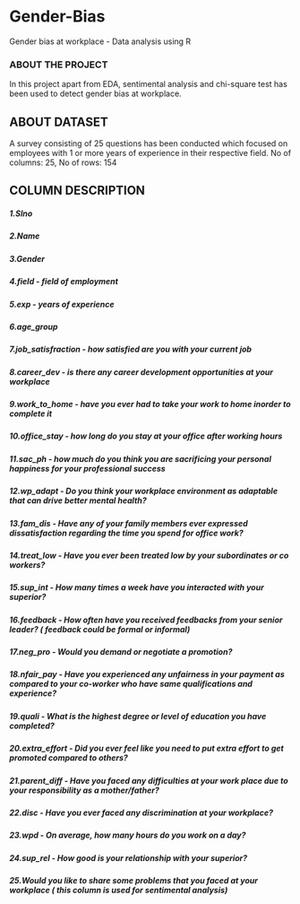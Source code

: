 # Gender-Bias
Gender bias at workplace - Data analysis using R

### ABOUT THE PROJECT
In this project apart from EDA, sentimental analysis and chi-square test has been used to detect gender bias at workplace.

## ABOUT DATASET
A survey consisting of 25 questions has been conducted which focused on employees with 1 or more years of experience in their respective field. No of columns: 25, No of rows: 154

## COLUMN DESCRIPTION

##### 1.Slno
##### 2.Name
##### 3.Gender
##### 4.field - field of employment
##### 5.exp - years of experience
##### 6.age_group
##### 7.job_satisfraction - how satisfied are you with your current job
##### 8.career_dev - is there any career development opportunities at your workplace
##### 9.work_to_home - have you ever had to take your work to home inorder to complete it
##### 10.office_stay - how long do you stay at your office after working hours
##### 11.sac_ph - how much do you think you are sacrificing your personal happiness for your professional success
##### 12.wp_adapt - Do you think your workplace environment as adaptable that can drive better mental health?
##### 13.fam_dis - Have any of your family members ever expressed dissatisfaction regarding the time you spend for office work?
##### 14.treat_low - Have you ever been treated low by your subordinates or co workers?
##### 15.sup_int - How many times a week have you interacted with your superior?
##### 16.feedback - How often have you received feedbacks from your senior leader? ( feedback could be formal or informal)
##### 17.neg_pro - Would you demand or negotiate a promotion?
##### 18.nfair_pay - Have you experienced any unfairness in your payment as compared to your co-worker who have same qualifications and experience?
##### 19.quali - What is the highest degree or level of education you have completed?
##### 20.extra_effort - Did you ever feel like you need to put extra effort to get promoted compared to others?
##### 21.parent_diff - Have you faced any difficulties at your work place due to your responsibility as a mother/father?
##### 22.disc - Have you ever faced any discrimination at your workplace?
##### 23.wpd - On average, how many hours do you work on a day?
##### 24.sup_rel - How good is your relationship with your superior?
##### 25.Would you like to share some problems that you faced at your workplace ( this column is used for sentimental analysis)
